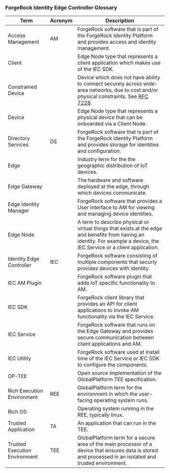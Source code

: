 ### ForgeRock Identity Edge Controller Glossary

|Term |Acronym |Description|
|--- |--- |---
|Access Management |AM |ForgeRock software that is part of the ForgeRock Identity Platform and provides access and identity management.|
|Client | |Edge Node type that represents a client application which makes use of the IEC SDK. |
|Constrained Device | |Device which does not have ability to connect securely across wide-area networks, due to cost and/or physical constraints. See [RFC 7228](https://tools.ietf.org/html/rfc7228#section-2). |
|Device | |Edge Node type that represents a physical device that can be onboarded via a Client Node. |
|Directory Services |DS |ForgeRock software that is part of the ForgeRock Identity Platform and provides storage for identities and configuration. |
|Edge | |Industry term for the the geographic distribution of IoT devices. |
|Edge Gateway | |The hardware and software deployed at the edge, through which devices communicate. |
|Edge Identity Manager | |ForgeRock software that provides a User Interface to AM for viewing and managing device identities. |
|Edge Node | |A term to describe physical or virtual things that exists at the edge and benefits from having an identity. For example a device, the IEC Service or a client application. |
|Identity Edge Controller |IEC |ForgeRock software consisting of multiple components that securly provides devices with identity. |
|IEC AM Plugin | |ForgeRock software plugin that adds IoT specific functionality to AM. |
|IEC SDK | |ForgeRock client library that provides an API for client applications to invoke AM functionality via the IEC Service. |
|IEC Service | |ForgeRock software that runs on the Edge Gateway and provides secure communication between client applications and AM. |
|IEC Utility | |ForgeRock software used at install time of the IEC Service or IEC SDK to configure the components. |
|OP-TEE | |Open source implementation of the GlobalPlatform TEE specification. |
|Rich Execution Environment |REE |GlobalPlatform term for the environment in which the user-facing operating system runs. |
|Rich OS | |Operating system running in the REE, typically linux. |
|Trusted Application |TA |An application that can run in the TEE. |
|Trusted Execution Environment |TEE |GlobalPlatform term for a secure area of the main processor of a device that ensures data is stored and processed in an isolated and trusted environment. |
